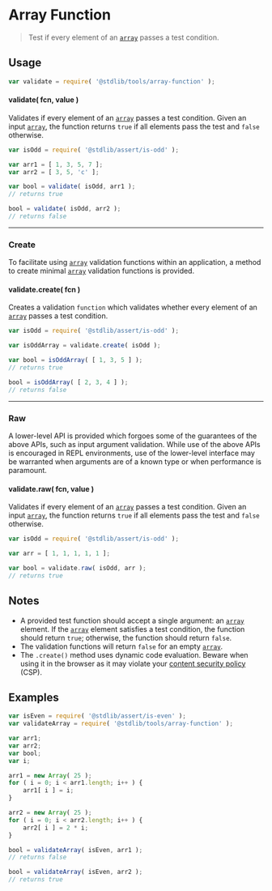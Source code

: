 # Array Function

> Test if every element of an [`array`][array] passes a test condition.


<section class="usage">

## Usage

``` javascript
var validate = require( '@stdlib/tools/array-function' );
```

<a name="validate"></a>

#### validate( fcn, value )

Validates if every element of an [`array`][array] passes a test condition. Given an input [`array`][array], the function returns `true` if all elements pass the test and `false` otherwise.

``` javascript
var isOdd = require( '@stdlib/assert/is-odd' );

var arr1 = [ 1, 3, 5, 7 ];
var arr2 = [ 3, 5, 'c' ];

var bool = validate( isOdd, arr1 );
// returns true

bool = validate( isOdd, arr2 );
// returns false
```

---

### Create

To facilitate using [`array`][array] validation functions within an application, a method to create minimal [`array`][array] validation functions is provided.

#### validate.create( fcn )

Creates a validation `function` which validates whether every element of an [`array`][array] passes a test condition.

``` javascript
var isOdd = require( '@stdlib/assert/is-odd' );

var isOddArray = validate.create( isOdd );

var bool = isOddArray( [ 1, 3, 5 ] );
// returns true

bool = isOddArray( [ 2, 3, 4 ] );
// returns false
```

---

### Raw

A lower-level API is provided which forgoes some of the guarantees of the above APIs, such as input argument validation. While use of the above APIs is encouraged in REPL environments, use of the lower-level interface may be warranted when arguments are of a known type or when performance is paramount.

#### validate.raw( fcn, value )

Validates if every element of an [`array`][array] passes a test condition. Given an input [`array`][array], the function returns `true` if all elements pass the test and `false` otherwise.

``` javascript
var isOdd = require( '@stdlib/assert/is-odd' );

var arr = [ 1, 1, 1, 1, 1 ];

var bool = validate.raw( isOdd, arr );
// returns true
```

</section>

<!-- /.usage -->


<section class="notes">

## Notes

* A provided test function should accept a single argument: an [`array`][array] element. If the [`array`][array] element satisfies a test condition, the function should return `true`; otherwise, the function should return `false`.
* The validation functions will return `false` for an empty [`array`][array].
* The `.create()` method uses dynamic code evaluation. Beware when using it in the browser as it may violate your [content security policy](https://developer.mozilla.org/en-US/docs/Web/Security/CSP) (CSP).

</section>

<!-- /.notes -->


<section class="examples">

## Examples

``` javascript
var isEven = require( '@stdlib/assert/is-even' );
var validateArray = require( '@stdlib/tools/array-function' );

var arr1;
var arr2;
var bool;
var i;

arr1 = new Array( 25 );
for ( i = 0; i < arr1.length; i++ ) {
    arr1[ i ] = i;
}

arr2 = new Array( 25 );
for ( i = 0; i < arr2.length; i++ ) {
    arr2[ i ] = 2 * i;
}

bool = validateArray( isEven, arr1 );
// returns false

bool = validateArray( isEven, arr2 );
// returns true
```

</section>

<!-- /.examples -->


<section class="links">

[array]:https://developer.mozilla.org/en-US/docs/Web/JavaScript/Reference/Global_Objects/Array

</section>

<!-- /.links -->
